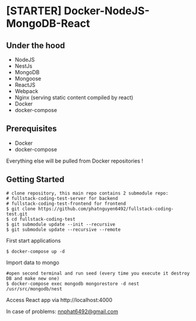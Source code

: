 # [STARTER] Docker-NodeJS-MongoDB-React

Under the hood
--------
- NodeJS
- NestJs
- MongoDB
- Mongoose
- ReactJS
- Webpack
- Nginx (serving static content compiled by react)
- Docker
- docker-compose

## Prerequisites
- Docker
- docker-compose

Everything else will be pulled from Docker repositories !

Getting Started
---------------
```
# clone repository, this main repo contains 2 submodule repo: 
# fullstack-coding-test-server for backend
# fullstack-coding-test-frontend for frontend
$ git clone https://github.com/phatnguyen6492/fullstack-coding-test.git
$ cd fullstack-coding-test
$ git submodule update --init --recursive
$ git submodule update --recursive --remote
```
First start applications
```
$ docker-compose up -d
```

Import data to mongo
```
#open second terminal and run seed (every time you execute it destroy DB and make new one)
$ docker-compose exec mongodb mongorestore -d nest /usr/src/mongodb/nest
```

Access React app via http://localhost:4000

In case of problems: nnphat6492@gmail.com
